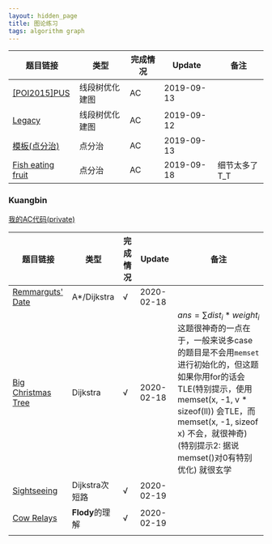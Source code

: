 ```yaml
---
layout: hidden_page
title: 图论练习
tags: algorithm graph
---
```


| 题目链接                                                | 类型           | 完成情况 | Update     | 备注          |
| ------------------------------------------------------- | -------------- | -------- | ---------- | ------------- |
| [[POI2015]PUS](https://www.luogu.org/problem/P3588)     | 线段树优化建图 | AC       | 2019-09-13 |               |
| [Legacy](https://vjudge.net/problem/CodeForces-786B)    | 线段树优化建图 | AC       | 2019-09-12 |               |
| [模板(点分治)](https://www.luogu.org/problem/P3806)     | 点分治         | AC       | 2019-09-13 |               |
| [Fish eating fruit](https://nanti.jisuanke.com/t/41403) | 点分治         | AC       | 2019-09-18 | 细节太多了T_T |



### Kuangbin

[我的AC代码(private)](https://gist.github.com/Chgtaxihe/bad52d45a14d440b5abab6081faee4c3)

| 题目链接                                                  | 类型            | 完成情况 | Update     | 备注                                                         |
| --------------------------------------------------------- | --------------- | -------- | ---------- | ------------------------------------------------------------ |
| [Remmarguts' Date](https://vjudge.net/problem/POJ-2449)   | A*/Dijkstra     | √        | 2020-02-18 |                                                              |
| [Big Christmas Tree](https://vjudge.net/problem/POJ-3013) | Dijkstra        | √        | 2020-02-18 | $ans = \sum{dist_i * weight_i}$这题很神奇的一点在于，一般来说多case的题目是不会用`memset`进行初始化的，但这题如果你用for的话会TLE(特别提示，使用memset(x, -1, v * sizeof(ll)) 会TLE，而memset(x, -1, sizeof x) 不会，就很神奇) (特别提示2: 据说memset()对0有特别优化) 就很玄学 |
| [Sightseeing](https://vjudge.net/problem/POJ-3463)        | Dijkstra次短路  | √        | 2020-02-19 |                                                              |
| [Cow Relays](https://vjudge.net/problem/POJ-3613)         | **Flody**的理解 | √        | 2020-02-19 |                                                              |
|                                                           |                 |          |            |                                                              |

